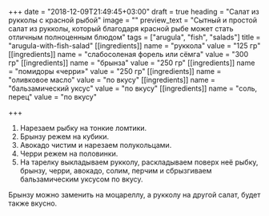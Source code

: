 +++
date = "2018-12-09T21:49:45+03:00"
draft = true
heading = "Cалат из рукколы с красной рыбой"
image = ""
preview_text = "Сытный и простой салат из рукколы, который благодаря красной рыбе может стать отличным полноценным блюдом"
tags = ["arugula", "fish", "salads"]
title = "arugula-with-fish-salad"
[[ingredients]]
name = "руккола"
value = "125 гр"
[[ingredients]]
name = "слабосоленая форель или сёмга"
value = "300 гр"
[[ingredients]]
name = "брынза"
value = "250 гр"
[[ingredients]]
name = "помидоры «черри»"
value = "250 гр"
[[ingredients]]
name = "оливковое масло"
value = "по вкусу"
[[ingredients]]
name = "бальзамический уксус"
value = "по вкусу"
[[ingredients]]
name = "соль, перец"
value = "по вкусу"

+++
1. Нарезаем рыбку на тонкие ломтики.
2. Брынзу режем на кубики.
3. Авокадо чистим и нарезаем полукольцами.
4. Черри режем на половинки.
5. На тарелку выкладываем рукколу, раскладываем поверх неё рыбку, брынзу, черри, авокадо, солим, перчим и сбрызгиваем бальзамическим уксусом по вкусу.

Брынзу можно заменить на моцареллу, а рукколу на другой салат, будет также вкусно.